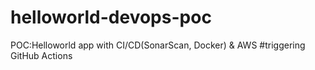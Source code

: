 # helloworld-devops-poc
POC:Helloworld app with CI/CD(SonarScan, Docker) &amp; AWS
#triggering GitHub Actions
